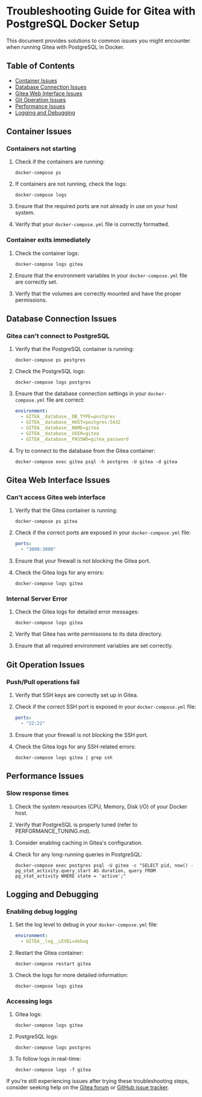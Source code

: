 # Troubleshooting Guide for Gitea with PostgreSQL Docker Setup

This document provides solutions to common issues you might encounter when running Gitea with PostgreSQL in Docker.

## Table of Contents

- [Container Issues](#container-issues)
- [Database Connection Issues](#database-connection-issues)
- [Gitea Web Interface Issues](#gitea-web-interface-issues)
- [Git Operation Issues](#git-operation-issues)
- [Performance Issues](#performance-issues)
- [Logging and Debugging](#logging-and-debugging)

## Container Issues

### Containers not starting

1. Check if the containers are running:

   ```
   docker-compose ps
   ```

2. If containers are not running, check the logs:

   ```
   docker-compose logs
   ```

3. Ensure that the required ports are not already in use on your host system.

4. Verify that your `docker-compose.yml` file is correctly formatted.

### Container exits immediately

1. Check the container logs:

   ```
   docker-compose logs gitea
   ```

2. Ensure that the environment variables in your `docker-compose.yml` file are correctly set.

3. Verify that the volumes are correctly mounted and have the proper permissions.

## Database Connection Issues

### Gitea can't connect to PostgreSQL

1. Verify that the PostgreSQL container is running:

   ```
   docker-compose ps postgres
   ```

2. Check the PostgreSQL logs:

   ```
   docker-compose logs postgres
   ```

3. Ensure that the database connection settings in your `docker-compose.yml` file are correct:

   ```yaml
   environment:
     - GITEA__database__DB_TYPE=postgres
     - GITEA__database__HOST=postgres:5432
     - GITEA__database__NAME=gitea
     - GITEA__database__USER=gitea
     - GITEA__database__PASSWD=gitea_password
   ```

4. Try to connect to the database from the Gitea container:
   ```
   docker-compose exec gitea psql -h postgres -U gitea -d gitea
   ```

## Gitea Web Interface Issues

### Can't access Gitea web interface

1. Verify that the Gitea container is running:

   ```
   docker-compose ps gitea
   ```

2. Check if the correct ports are exposed in your `docker-compose.yml` file:

   ```yaml
   ports:
     - "3000:3000"
   ```

3. Ensure that your firewall is not blocking the Gitea port.

4. Check the Gitea logs for any errors:
   ```
   docker-compose logs gitea
   ```

### Internal Server Error

1. Check the Gitea logs for detailed error messages:

   ```
   docker-compose logs gitea
   ```

2. Verify that Gitea has write permissions to its data directory.

3. Ensure that all required environment variables are set correctly.

## Git Operation Issues

### Push/Pull operations fail

1. Verify that SSH keys are correctly set up in Gitea.

2. Check if the correct SSH port is exposed in your `docker-compose.yml` file:

   ```yaml
   ports:
     - "22:22"
   ```

3. Ensure that your firewall is not blocking the SSH port.

4. Check the Gitea logs for any SSH-related errors:
   ```
   docker-compose logs gitea | grep ssh
   ```

## Performance Issues

### Slow response times

1. Check the system resources (CPU, Memory, Disk I/O) of your Docker host.

2. Verify that PostgreSQL is properly tuned (refer to PERFORMANCE_TUNING.md).

3. Consider enabling caching in Gitea's configuration.

4. Check for any long-running queries in PostgreSQL:
   ```
   docker-compose exec postgres psql -U gitea -c "SELECT pid, now() - pg_stat_activity.query_start AS duration, query FROM pg_stat_activity WHERE state = 'active';"
   ```

## Logging and Debugging

### Enabling debug logging

1. Set the log level to debug in your `docker-compose.yml` file:

   ```yaml
   environment:
     - GITEA__log__LEVEL=debug
   ```

2. Restart the Gitea container:

   ```
   docker-compose restart gitea
   ```

3. Check the logs for more detailed information:
   ```
   docker-compose logs gitea
   ```

### Accessing logs

1. Gitea logs:

   ```
   docker-compose logs gitea
   ```

2. PostgreSQL logs:

   ```
   docker-compose logs postgres
   ```

3. To follow logs in real-time:
   ```
   docker-compose logs -f gitea
   ```

If you're still experiencing issues after trying these troubleshooting steps, consider seeking help on the [Gitea forum](https://discourse.gitea.io/) or [GitHub issue tracker](https://github.com/go-gitea/gitea/issues).
